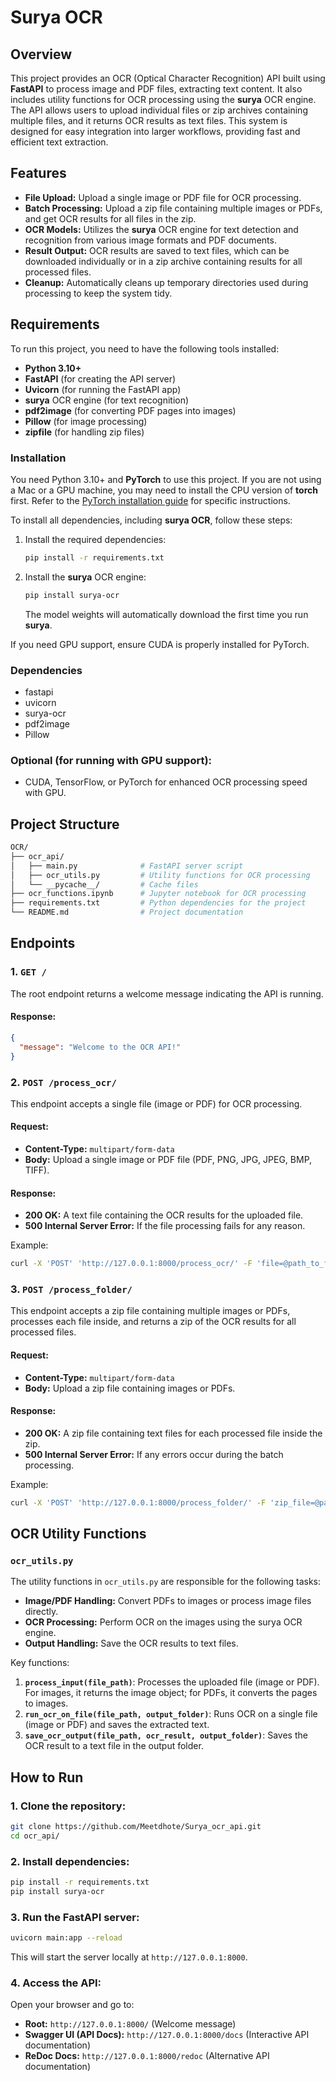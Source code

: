 
# Surya OCR 

## Overview
This project provides an OCR (Optical Character Recognition) API built using **FastAPI** to process image and PDF files, extracting text content. It also includes utility functions for OCR processing using the **surya** OCR engine. The API allows users to upload individual files or zip archives containing multiple files, and it returns OCR results as text files. This system is designed for easy integration into larger workflows, providing fast and efficient text extraction.

## Features
- **File Upload:** Upload a single image or PDF file for OCR processing.
- **Batch Processing:** Upload a zip file containing multiple images or PDFs, and get OCR results for all files in the zip.
- **OCR Models:** Utilizes the **surya** OCR engine for text detection and recognition from various image formats and PDF documents.
- **Result Output:** OCR results are saved to text files, which can be downloaded individually or in a zip archive containing results for all processed files.
- **Cleanup:** Automatically cleans up temporary directories used during processing to keep the system tidy.

## Requirements
To run this project, you need to have the following tools installed:
- **Python 3.10+**
- **FastAPI** (for creating the API server)
- **Uvicorn** (for running the FastAPI app)
- **surya** OCR engine (for text recognition)
- **pdf2image** (for converting PDF pages into images)
- **Pillow** (for image processing)
- **zipfile** (for handling zip files)

### Installation
You need Python 3.10+ and **PyTorch** to use this project. If you are not using a Mac or a GPU machine, you may need to install the CPU version of **torch** first. Refer to the [PyTorch installation guide](https://pytorch.org/get-started/locally/) for specific instructions.

To install all dependencies, including **surya OCR**, follow these steps:

1. Install the required dependencies:
   ```bash
   pip install -r requirements.txt
   ```

2. Install the **surya** OCR engine:
   ```bash
   pip install surya-ocr
   ```
   The model weights will automatically download the first time you run **surya**.

If you need GPU support, ensure CUDA is properly installed for PyTorch.

### Dependencies
- fastapi
- uvicorn
- surya-ocr
- pdf2image
- Pillow

### Optional (for running with GPU support):
- CUDA, TensorFlow, or PyTorch for enhanced OCR processing speed with GPU.

## Project Structure
```bash
OCR/
├── ocr_api/
│   ├── main.py              # FastAPI server script
│   ├── ocr_utils.py         # Utility functions for OCR processing
│   └── __pycache__/         # Cache files
├── ocr_functions.ipynb      # Jupyter notebook for OCR processing
├── requirements.txt         # Python dependencies for the project
└── README.md                # Project documentation
```

## Endpoints

### 1. `GET /`
The root endpoint returns a welcome message indicating the API is running.

#### Response:
```json
{
  "message": "Welcome to the OCR API!"
}
```

### 2. `POST /process_ocr/`
This endpoint accepts a single file (image or PDF) for OCR processing.

#### Request:
- **Content-Type:** `multipart/form-data`
- **Body:** Upload a single image or PDF file (PDF, PNG, JPG, JPEG, BMP, TIFF).

#### Response:
- **200 OK:** A text file containing the OCR results for the uploaded file.
- **500 Internal Server Error:** If the file processing fails for any reason.

Example:
```bash
curl -X 'POST' 'http://127.0.0.1:8000/process_ocr/' -F 'file=@path_to_file.pdf'
```

### 3. `POST /process_folder/`
This endpoint accepts a zip file containing multiple images or PDFs, processes each file inside, and returns a zip of the OCR results for all processed files.

#### Request:
- **Content-Type:** `multipart/form-data`
- **Body:** Upload a zip file containing images or PDFs.

#### Response:
- **200 OK:** A zip file containing text files for each processed file inside the zip.
- **500 Internal Server Error:** If any errors occur during the batch processing.

Example:
```bash
curl -X 'POST' 'http://127.0.0.1:8000/process_folder/' -F 'zip_file=@path_to_folder.zip'
```

## OCR Utility Functions

### `ocr_utils.py`
The utility functions in `ocr_utils.py` are responsible for the following tasks:
- **Image/PDF Handling:** Convert PDFs to images or process image files directly.
- **OCR Processing:** Perform OCR on the images using the surya OCR engine.
- **Output Handling:** Save the OCR results to text files.

Key functions:
1. **`process_input(file_path)`**: Processes the uploaded file (image or PDF). For images, it returns the image object; for PDFs, it converts the pages to images.
2. **`run_ocr_on_file(file_path, output_folder)`**: Runs OCR on a single file (image or PDF) and saves the extracted text.
3. **`save_ocr_output(file_path, ocr_result, output_folder)`**: Saves the OCR result to a text file in the output folder.

## How to Run

### 1. Clone the repository:
```bash
git clone https://github.com/Meetdhote/Surya_ocr_api.git
cd ocr_api/
```

### 2. Install dependencies:
```bash
pip install -r requirements.txt
pip install surya-ocr
```

### 3. Run the FastAPI server:
```bash
uvicorn main:app --reload
```
This will start the server locally at `http://127.0.0.1:8000`.

### 4. Access the API:
Open your browser and go to:
- **Root:** `http://127.0.0.1:8000/` (Welcome message)
- **Swagger UI (API Docs):** `http://127.0.0.1:8000/docs` (Interactive API documentation)
- **ReDoc Docs:** `http://127.0.0.1:8000/redoc` (Alternative API documentation)


